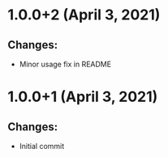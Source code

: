 # 1.0.0+2 (April 3, 2021)
## Changes:
- Minor usage fix in README

# 1.0.0+1 (April 3, 2021)
## Changes:
- Initial commit
